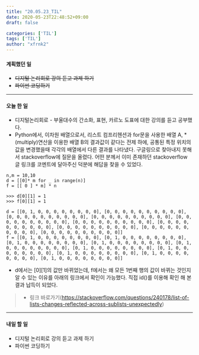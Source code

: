 ```yaml
---
title: "20.05.23_TIL"
date: 2020-05-23T22:48:52+09:00
draft: false

categories: ['TIL']
tags: ['TIL']
author: "xfrnk2"
---
```

#### 계획했던 일
+ ~~디지털 논리회로 강의 듣고 과제 하기~~
+ ~~파이썬 코딩하기~~
---
#### 오늘 한 일

+ 디지털논리회로 - 부울대수의 간소화, 표현, 카르노 도표에 대한 강의를 듣고 공부했다.
+ Python에서, 이차원 배열으로서, 리스트 컴프리헨션과 for문을 사용한 배열 A, * (multiply)연산을 이용한 배열 B의 결과값이 같다는 전제 하에, 공통된 특정 위치의 값을 변경했을때 각각의 배열에서 다른 결과를 나타냈다. 구글링으로 찾아내지 못해서 stackoverflow에 질문을 올렸다. 어떤 분께서 이미 존재하던 stackoverflow 글 링크를 코멘트에 달아주신 덕분에 해답을 찾을 수 있었다.

~~~
n,m = 10,10
d = [[0]* m for _ in range(n)]
f = [[ 0 ] * m] * n

>>> d[0][1] = 1
>>> f[0][1] = 1

d = [[0, 1, 0, 0, 0, 0, 0, 0, 0, 0], [0, 0, 0, 0, 0, 0, 0, 0, 0, 0], [0, 0, 0, 0, 0, 0, 0, 0, 0, 0], [0, 0, 0, 0, 0, 0, 0, 0, 0, 0], [0, 0, 0, 0, 0, 0, 0, 0, 0, 0], [0, 0, 0, 0, 0, 0, 0, 0, 0, 0], [0, 0, 0, 0, 0, 0, 0, 0, 0, 0], [0, 0, 0, 0, 0, 0, 0, 0, 0, 0], [0, 0, 0, 0, 0, 0, 0, 0, 0, 0], [0, 0, 0, 0, 0, 0, 0, 0, 0, 0]]
f = [[0, 1, 0, 0, 0, 0, 0, 0, 0, 0], [0, 1, 0, 0, 0, 0, 0, 0, 0, 0], [0, 1, 0, 0, 0, 0, 0, 0, 0, 0], [0, 1, 0, 0, 0, 0, 0, 0, 0, 0], [0, 1, 0, 0, 0, 0, 0, 0, 0, 0], [0, 1, 0, 0, 0, 0, 0, 0, 0, 0], [0, 1, 0, 0, 0, 0, 0, 0, 0, 0], [0, 1, 0, 0, 0, 0, 0, 0, 0, 0], [0, 1, 0, 0, 0, 0, 0, 0, 0, 0], [0, 1, 0, 0, 0, 0, 0, 0, 0, 0]]
~~~
+ d에서는 [0][1]의 값만 바뀌었는데, f에서는 왜 모든 1번째 행의 값이 바뀌는 것인지 알 수 있는 이유를 아래의 링크에서 확인이 가능했다. 직접 id()를 이용해 확인 해 본 결과 납득이 되었다.
> + 링크 바로가기(https://stackoverflow.com/questions/240178/list-of-lists-changes-reflected-across-sublists-unexpectedly)
--- 
#### 내일 할 일  
+ 디지털 논리회로 강의 듣고 과제 하기
+ 파이썬 코딩하기